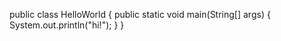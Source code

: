 public class HelloWorld {
  public static void main(String[] args) {
    System.out.println("hi!");
  }
}
